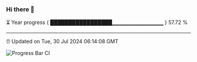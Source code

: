 ### Hi there 👋

⏳ Year progress { █████████████████▁▁▁▁▁▁▁▁▁▁▁▁▁ } 57.72 %

---

⏰ Updated on Tue, 30 Jul 2024 06:14:08 GMT

![Progress Bar CI](https://github.com/code-lakshay/GitHub-Actions-Demo/workflows/Progress%20Bar%20CI/badge.svg)
